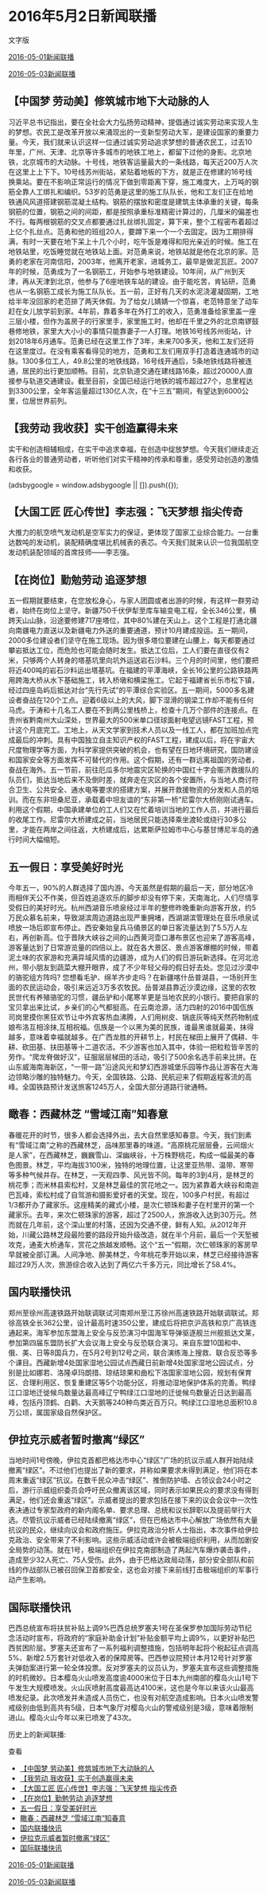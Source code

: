 







# 2016年5月2日新闻联播
 文字版








[2016-05-01新闻联播](/xinwenlianbo/20160501)


[2016-05-03新闻联播](/xinwenlianbo/20160503)





## 【中国梦 劳动美】修筑城市地下大动脉的人


习近平总书记指出，要在全社会大力弘扬劳动精神，提倡通过诚实劳动来实现人生的梦想。农民工是改革开放以来涌现出的一支新型劳动大军，是建设国家的重要力量。今天，我们就来认识这样一位通过诚实劳动追求梦想的普通农民工，过去10年里，广州、天津、北京等许多城市的地铁工地上，都留下过他的身影。北京地铁，北京城市的大动脉。十号线，地铁客运量最大的一条线路，每天近200万人次在这里上上下下。10号线苏州街站，紧贴着地板的下方，就是正在修建的16号线换乘站。要在不影响正常运行的情况下做到零距离下穿，施工难度大，上万吨的钢筋全靠人工绑扎和编织。53岁的范勇是这里的施工队队长，他和工友们正在给地铁通风风道搭建钢筋混凝土结构。钢筋的摆放和密度是建筑主体承重的关键，每条钢筋的位置，钢筋之间的间距，都是按照承重标准精密计算过的，几厘米的偏差也不行。每两根钢筋的交叉点都要通过扎丝绑扎固定，算下来，整个工程密布着超过上亿个扎丝点。范勇和他的班组20人，要蹲下来一个一个去固定。因为工期排得满，有时一天要在地下呆上十几个小时，吃午饭是难得和阳光亲近的时候。施工在地铁站里，吃饭睡觉就在地铁站上面。对范勇来说，地铁站就是他在北京的家。范勇的老家在河南信阳，2003年，他离开老家，进城务工，最早是做泥瓦匠。2007年的时候，范勇成为了一名钢筋工，开始参与地铁建设。10年间，从广州到天津，再从天津到北京，他参与了6座地铁车站的建设。由于能吃苦，肯钻研，范勇也从一名钢筋工成长为施工队队长。五一前，正好有几天的水泥浇灌凝固期，工地给半年没回家的老范排了两天休假。为了给女儿婧婧一个惊喜，老范特意坐了动车赶在女儿放学前到家。4年前，靠着多年在外打工的收入，范勇准备给家里盖一座三层小楼，但作为盖房子的行家里手，家里施工时，他却在千里之外的北京南锣鼓巷修地铁，家里大大小小的事情只能靠妻子一人打理。地铁16号线苏州街站，计划2018年6月通车。范勇已经在这里工作了3年，未来700多天，他和工友们还将在这里度过。在没有乘客看得见的地方，范勇和工友们用双手打造着连通城市的动脉。1300多位工人，49.8公里的地铁线路，16号线开通后，5条地铁线路将被连通，居民的出行更加顺畅。目前，北京轨道交通在建线路16条，超过20000人直接参与轨道交通建设。截至目前，全国已经运行地铁的城市超过27个，总里程达到3300公里，全年客运量超过130亿人次，在“十三五”期间，有望达到6000公里，位居世界前列。


## 【我劳动 我收获】实干创造赢得未来


实干和创造相辅相成，在实干中追求幸福，在创造中绽放梦想。今天我们继续走近各行各业的普通劳动者，听听他们对实干精神的传承和尊重，感受劳动创造的激情和收获。





 (adsbygoogle = window.adsbygoogle || []).push({});

 
## 【大国工匠 匠心传世】李志强：飞天梦想 指尖传奇


大推力的航空喷气发动机是空军实力的保证，更体现了国家工业综合能力。一台重达数吨的发动机，装配精确度堪比机械表的表芯。今天我们就来认识一位我国航空发动机装配领域的首席技师——李志强。


## 【在岗位】勤勉劳动 追逐梦想


五一假期就要结束，在您放松身心，与家人团圆或者出游的时候，有这样一群劳动者，始终在岗位上坚守。新疆750千伏伊犁至库车输变电工程，全长346公里，横跨天山山脉，沿途要修建717座塔位，其中80%建在天山上。这个工程是打通北疆向南疆电力直送以及新疆电力外送的重要通道，预计10月建成投运。五一期间，2000多位建设者们坚守在施工现场。因为很多塔位要建在山腰上，每天都要通过攀岩抵达工位，而危险也可能会随时发生。抵达工位后，工人们要在直径仅有2米，只够两个人转身的塔基坑里向坑外运送岩石沙料。三个月的时间里，他们要把将近400吨的岩石沙料运出塔基坑。在福建的平潭海峡，全长16公里的公路铁路两用跨海大桥从水下基础施工，转入桥墩和横梁施工。它起于福建省长乐市松下镇，经过四座岛屿后抵达对台“先行先试”的平潭综合实验区。五一期间，5000多名建设者奋战在120个工点。迎着6级以上的大风，脚下湿滑的钢梁工作却不能有任何马虎。于涛和十几名工人要在不到两公里栈桥上，检查十几万个部件的连接点。在贵州省黔南州大山深处，世界最大的500米单口径球面射电望远镜FAST工程，预计这个月底完工。工地上，从天文学家到技术人员以及一线工人，都在加班加点完成最后的冲刺。具有中国独立自主知识产权的FAST工程，建成以后，将在宇宙大尺度物理学等方面，为科学家提供突破的机会，也有望在日地环境研究，国防建设和国家安全等方面发挥不可替代的作用。这个假期，还有一群远离祖国的劳动者，奋战在海外。五一节前，前往厄瓜多尔地震灾区轮换的中国红十字会赈济救援队的队员们，抵达当地后来不及倒时差，就奔走在灾区的各个安置所，与当地人商讨符合卫生、公共安全、通水电等要求的搭建方案，并展开救援物资的分发和人员的培训。而在东非坦桑尼亚，承载着中坦友谊的“东非第一桥”尼雷尔大桥刚刚试通车。利用这个假期，中国承建单位的工人们又在忙着培训当地的工作人员，并进行最后的收尾工作。尼雷尔大桥建成之前，当地居民只能选择乘坐渡轮或绕行30多公里，才能在两岸之间往返，大桥建成后，达累斯萨拉姆市中心与基甘博尼半岛的通行时间大幅缩短。


## 五一假日：享受美好时光


今年五一，90%的人群选择了国内游。今天虽然是假期的最后一天，部分地区冷雨相伴天公不作美，但百姓追逐欢乐的脚步却没有停下来，天南海北，人们尽情享受假日的美好时光。杭州西湖音乐喷泉经过半年的整修昨晚重新向游客开放，约5万民众慕名前来，导致湖滨周边道路出现严重拥堵，西湖湖滨管理处在音乐喷泉试喷放一场后即宣布停止。西安秦始皇兵马俑景区的单日客流量达到了5.5万人左右，再创新高。位于晋陕大峡谷之间的山西黄河壶口瀑布景区也迎来了游客高峰，游客量达到了日常游览量的四倍以上。就在各大景区、景点游客爆棚的时候，带着泥土味的农家游和充满异域风情的边疆游，成为人们的假日游玩新选择。在河北沧州，带小朋友到蔬菜大棚开眼界，成了不少年轻父母的假日好去处。您见过沙漠中的骆驼组方阵吗? 您想看毛驴、绵羊齐步走吗？在新疆喀什岳普湖县，一场别开生面的农民运动会，吸引来远近3万多农牧民。岳普湖县靠近沙漠边缘，这里的农牧民世代有养殖骆驼的习惯，疆岳驴和小尾寒羊更是当地农民的小银行。要把自家的宝贝拿出来比试，乡亲们的心气都挺高。在云南沧源，活力四射的2016中国佤族司岗里摸你黑狂欢节让中外宾客热血沸腾，人们用树皮、锅底灰等纯天然药物制成娘布洛互相涂抹,互相祝福。佤族是一个以黑为美的民族，谁最黑谁就最美，抹得越多，意味着幸福就越多。在广西龙胜的开耕节上，村民在梯田上展开了偶耕、牛耕、砍田基、扶田基等十二道农活。不少游客也加入其中，体验一把粒粒皆辛苦的劳作。“爬龙脊做好汉”，征服层层梯田的活动，吸引了500余名选手前来比拼。在山东威海南海新区，“一带一路”沿途风光和梦幻西游城堡乐园等作品让游客在大海边领略沙雕的独特魅力。今天，全国铁路、公路、民航迎来了假期返程客流的高峰。全国铁路预计发送旅客1245万人，全国大部分道路行驶通畅。


## 瞰春：西藏林芝 “雪域江南”知春意


春暖花开的时节，很多人都会选择外出，去大自然里感知春意。今天，我们到素有“雪域江南”之称的西藏林芝，品味那里春的味道。“高原桃花层层叠，云间烟火是人家”，在西藏林芝，巍巍雪山、深幽峡谷，十万株野桃花，构成一幅最美的春色图景。林芝，平均海拔3100米，独特的地理位置，让这里亚热带、温带、寒带等多种气候并存。在林芝，一天观四季、风光皆不同。每年的3到4月，是林芝的桃花季；而米林县索松村，又是林芝最佳的赏花地之一。因为紧靠着大峡谷和南迦巴瓦峰，索松村成了自驾游和摄影爱好者的天堂。现在，100多户村民，有超过1/3都开办了藏家乐。这座精美的藏式小楼，是次仁顿珠和妻子在村里开的第一个藏家乐。去年，来次仁顿珠家的游客，超过了2500人，旅游收入达到30万元。然而就在几年前，这个深山里的村落，还因为交通不便，鲜有人知。从2012年开始，川藏公路林芝段最险要的路段开始升级改造，就在半个月前，最后一个天堑被攻克，通麦大桥通车，赏花之旅越发顺畅。这个“五一”假期，次仁顿珠家的客房早早就被全部订满。人间净地、醉美林芝，今年桃花季开始以来，林芝已经接待游客超过29万人次，旅游综合收入达到了两亿六千多万元，同比增长了58.4%。


## 国内联播快讯


郑州至徐州高速铁路开始联调联试河南郑州至江苏徐州高速铁路开始联调联试。郑徐高铁全长362公里，设计最高时速350公里，建成后将把京沪高铁和京广高铁连通起来。海军参加东盟海上安全与反恐演习中国海军导弹驱逐舰兰州舰抵达文莱，参加第四届东盟防长扩大会议海上安全与反恐联合演习。来自东盟10国和中、俄、美、日等8国兵力，在5月2号到12号之间，联合演练海上搜救、联合反恐等多个课目。西藏新增4处国家湿地公园试点西藏日前新增4处国家湿地公园试点，分别是比如娜若、洛隆卓玛朗措、琼结琼果和曲松下洛国家湿地公园，规划有保育区、合理利用区、恢复重建区等5个功能分区，将推动湿地保护体系的完善。鸭绿江口湿地迁徙候鸟数量达最高峰辽宁鸭绿江口湿地的迁徙候鸟数量近日达到最高峰，包括丹顶鹤、白鹳、大天鹅等240种鸟类近百万只。鸭绿江口湿地总面积10.8万公顷，属国家级自然保护区。


## 伊拉克示威者暂时撤离“绿区”


 当地时间1号傍晚，伊拉克首都巴格达市中心“绿区”广场的抗议示威人群开始陆续撤离“绿区”。不过他们也提出了新的要求，并称如果要求未得到满足，他们将在本周末重返“绿区”抗议。在数千民众冲击“绿区”、推倒防护墙、占领议会24小时之后，游行示威组织委员会呼吁民众撤离该区域，同时表示如果民众的要求没有得到满足，他们还会重返“绿区”。示威者提出的要求包括在接下来的议会会议中一次性表决通过专家型政府的新内阁名单、要求总理、总统和议长辞职以及提前举行大选。尽管抗议示威者已经陆续撤离“绿区”，但在巴格达市中心解放广场依然有大量抗议的民众，继续向议会和政府施压。伊拉克政治分析人士指出，本次事件给伊拉克政治、安全带来了不利影响。这些示威活动或许会被极端组织利用，从而加剧安全局势的动荡。就在1号，极端组织在伊拉克南部制造了两起汽车爆炸袭击事件，造成至少32人死亡、75人受伤。此外，由于巴格达政局动荡，部分安全部队和前线的作战部队已被召回保卫首都安全，这也会对接下来前线打击极端组织的军事行动产生影响。


## 国际联播快讯


巴西总统宣布将扶贫补贴上调9%巴西总统罗塞夫1号在圣保罗参加国际劳动节纪念活动时宣布，将政府的“家庭补助金计划”补贴金额平均上调9%，以更好补贴巴西贫困阶层。罗塞夫还宣布了一系列福利调整措施，包括明年起将个税起征点调高5%、新增2.5万套针对低收入者的保障房等。巴西参议院预计本月12号针对罗塞夫弹劾案进行第一轮全体投票。反对罗塞夫的议员认为，罗塞夫宣布这些调整措施的时机微妙。日本樱岛火山喷发高度逾4000米位于日本九州南部的樱岛火山1号下午发生大规模喷发。火山灰喷射高度最高达4100米，这也是今年以来该火山最高喷发纪录。此次喷发并未造成人员伤亡，也没有对航空造成影响。日本火山喷发警戒级别由低到高共有5级，日本气象厅对樱岛火山的警戒级别是3级，意味着限制进山。樱岛火山今年以来已喷发了43次。






历史上的新闻联播:

 查看
 

* [【中国梦 劳动美】修筑城市地下大动脉的人](#【中国梦-劳动美】修筑城市地下大动脉的人)
* [【我劳动 我收获】实干创造赢得未来](#【我劳动-我收获】实干创造赢得未来)
* [【大国工匠 匠心传世】李志强：飞天梦想 指尖传奇](#【大国工匠-匠心传世】李志强：飞天梦想-指尖传奇)
* [【在岗位】勤勉劳动 追逐梦想](#【在岗位】勤勉劳动-追逐梦想)
* [五一假日：享受美好时光](#五一假日：享受美好时光)
* [瞰春：西藏林芝 “雪域江南”知春意](#瞰春：西藏林芝-“雪域江南”知春意)
* [国内联播快讯](#国内联播快讯)
* [伊拉克示威者暂时撤离“绿区”](#伊拉克示威者暂时撤离“绿区”)
* [国际联播快讯](#国际联播快讯)






[2016-05-01新闻联播](/xinwenlianbo/20160501)


[2016-05-03新闻联播](/xinwenlianbo/20160503)




